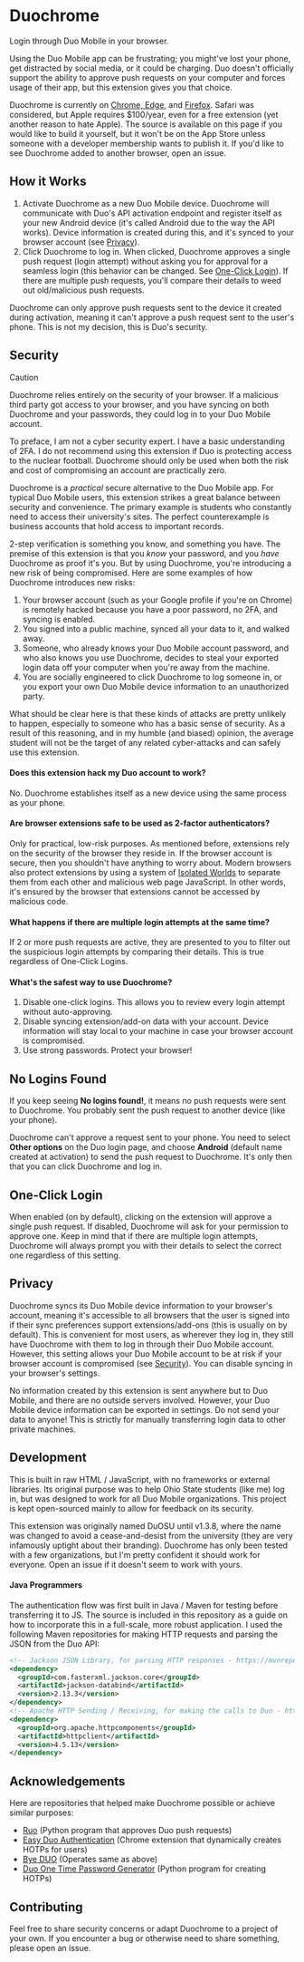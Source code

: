 # Duochrome
Login through Duo Mobile in your browser.

Using the Duo Mobile app can be frustrating; you might've lost your phone, get distracted by social media, or it could be charging. Duo doesn't officially support the ability to approve push requests on your computer and forces usage of their app, but this extension gives you that choice.

Duochrome is currently on [Chrome, Edge](https://chrome.google.com/webstore/detail/duosu/bnfooenhhgcnhdkdjelgmmkpaemlnoek), and [Firefox](https://addons.mozilla.org/en-US/firefox/addon/duochrome/). Safari was considered, but Apple requires $100/year, even for a free extension (yet another reason to hate Apple). The source is available on this page if you would like to build it yourself, but it won't be on the App Store unless someone with a developer membership wants to publish it. If you'd like to see Duochrome added to another browser, open an issue.

How it Works
------------
1. Activate Duochrome as a new Duo Mobile device. Duochrome will communicate with Duo's API activation endpoint and register itself as your new Android device (it's called Android due to the way the API works). Device information is created during this, and it's synced to your browser account (see [Privacy](#privacy)).
2. Click Duochrome to log in. When clicked, Duochrome approves a single push request (login attempt) without asking you for approval for a seamless login (this behavior can be changed. See [One-Click Login](#one-click-login)). If there are multiple push requests, you'll compare their details to weed out old/malicious push requests.

Duochrome can only approve push requests sent to the device it created during activation, meaning it can't approve a push request sent to the user's phone. This is not my decision, this is Duo's security.

Security
--------
> [!CAUTION]
> Duochrome relies entirely on the security of your browser. If a malicious third party got access to your browser, and you have syncing on both Duochrome and your passwords, they could log in to your Duo Mobile account.

To preface, I am not a cyber security expert. I have a basic understanding of 2FA. I do not recommend using this extension if Duo is protecting access to the nuclear football. Duochrome should only be used when both the risk and cost of compromising an account are practically zero.

Duochrome is a *practical* secure alternative to the Duo Mobile app. For typical Duo Mobile users, this extension strikes a great balance between security and convenience. The primary example is students who constantly need to access their university's sites. The perfect counterexample is business accounts that hold access to important records.<br>

2-step verification is something you know, and something you have. The premise of this extension is that you *know* your password, and you *have* Duochrome as proof it's you. But by using Duochrome, you're introducing a new risk of being compromised. Here are some examples of how Duochrome introduces new risks:
1. Your browser account (such as your Google profile if you're on Chrome) is remotely hacked because you have a poor password, no 2FA, and syncing is enabled.
2. You signed into a public machine, synced all your data to it, and walked away.
3. Someone, who already knows your Duo Mobile account password, and who also knows you use Duochrome, decides to steal your exported login data off your computer when you're away from the machine.
4. You are socially engineered to click Duochrome to log someone in, or you export your own Duo Mobile device information to an unauthorized party.

What should be clear here is that these kinds of attacks are pretty unlikely to happen, especially to someone who has a basic sense of security. As a result of this reasoning, and in my humble (and biased) opinion, the average student will not be the target of any related cyber-attacks and can safely use this extension.

#### Does this extension hack my Duo account to work?
No. Duochrome establishes itself as a new device using the same process as your phone.

#### Are browser extensions safe to be used as 2-factor authenticators?
Only for practical, low-risk purposes. As mentioned before, extensions rely on the security of the browser they reside in. If the browser account is secure, then you shouldn't have anything to worry about. Modern browsers also protect extensions by using a system of [Isolated Worlds](https://developer.chrome.com/docs/extensions/mv3/content_scripts/#isolated_world) to separate them from each other and malicious web page JavaScript. In other words, it's ensured by the browser that extensions cannot be accessed by malicious code.

#### What happens if there are multiple login attempts at the same time?
If 2 or more push requests are active, they are presented to you to filter out the suspicious login attempts by comparing their details. This is true regardless of One-Click Logins.

#### What's the safest way to use Duochrome?
1. Disable one-click logins. This allows you to review every login attempt without auto-approving.
2. Disable syncing extension/add-on data with your account. Device information will stay local to your machine in case your browser account is compromised.
3. Use strong passwords. Protect your browser!

No Logins Found
----------------
If you keep seeing **No logins found!**, it means no push requests were sent to Duochrome. You probably sent the push request to another device (like your phone).

Duochrome can't approve a request sent to your phone. You need to select **Other options** on the Duo login page, and choose **Android** (default name created at activation) to send the push request to Duochrome. It's only then that you can click Duochrome and log in.

One-Click Login
---------------
When enabled (on by default), clicking on the extension will approve a single push request. If disabled, Duochrome will ask for your permission to approve one. Keep in mind that if there are multiple login attempts, Duochrome will always prompt you with their details to select the correct one regardless of this setting.

Privacy
-------
Duochrome syncs its Duo Mobile device information to your browser's account, meaning it's accessible to all browsers that the user is signed into if their sync preferences support extensions/add-ons (this is usually on by default). This is convenient for most users, as wherever they log in, they still have Duochrome with them to log in through their Duo Mobile account. However, this setting allows your Duo Mobile account to be at risk if your browser account is compromised (see [Security](#security)). You can disable syncing in your browser's settings.

No information created by this extension is sent anywhere but to Duo Mobile, and there are no outside servers involved. However, your Duo Mobile device information can be exported in settings. Do not send your data to anyone! This is strictly for manually transferring login data to other private machines.

Development
-----------
This is built in raw HTML / JavaScript, with no frameworks or external libraries. Its original purpose was to help Ohio State students (like me) log in, but was designed to work for all Duo Mobile organizations. This project is kept open-sourced mainly to allow for feedback on its security.

This extension was originally named DuOSU until v1.3.8, where the name was changed to avoid a cease-and-desist from the university (they are very infamously uptight about their branding). Duochrome has only been tested with a few organizations, but I'm pretty confident it should work for everyone. Open an issue if it doesn't seem to work with yours.

#### Java Programmers
The authentication flow was first built in Java / Maven for testing before transferring it to JS. The source is included in this repository as a guide on how to incorporate this in a full-scale, more robust application. I used the following Maven repositories for making HTTP requests and parsing the JSON from the Duo API:

```xml
<!-- Jackson JSON Library, for parsing HTTP responses - https://mvnrepository.com/artifact/com.fasterxml.jackson.core/jackson-core -->
<dependency>
  <groupId>com.fasterxml.jackson.core</groupId>
  <artifactId>jackson-databind</artifactId>
  <version>2.13.3</version>
</dependency>
<!-- Apache HTTP Sending / Receiving, for making the calls to Duo - https://mvnrepository.com/artifact/org.apache.httpcomponents/httpclient -->
<dependency>
  <groupId>org.apache.httpcomponents</groupId>
  <artifactId>httpclient</artifactId>
  <version>4.5.13</version>
</dependency>
```

Acknowledgements
----------------
Here are repositories that helped make Duochrome possible or achieve similar purposes:

- [Ruo](https://github.com/falsidge/ruo) (Python program that approves Duo push requests)
- [Easy Duo Authentication](https://github.com/SparkShen02/Easy-Duo-Authentication) (Chrome extension that dynamically creates HOTPs for users)
- [Bye DUO](https://github.com/yuchenliu15/bye-duo) (Operates same as above)
- [Duo One Time Password Generator](https://github.com/revalo/duo-bypass) (Python program for creating HOTPs)

Contributing
------------
Feel free to share security concerns or adapt Duochrome to a project of your own. If you encounter a bug or otherwise need to share something, please open an issue.

